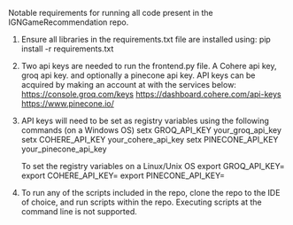 Notable requirements for running all code present in the IGNGameRecommendation repo.

1. Ensure all libraries in the requirements.txt file are installed using:
   pip install -r requirements.txt

2. Two api keys are needed to run the frontend.py file.
   A Cohere api key, groq api key. and optionally a pinecone api key. API keys can be acquired by making an account at with the services below:
   https://console.groq.com/keys
   https://dashboard.cohere.com/api-keys
   https://www.pinecone.io/

3. API keys will need to be set as registry variables using the following commands (on a Windows OS)
   setx GROQ_API_KEY your_groq_api_key
   setx COHERE_API_KEY your_cohere_api_key
   setx PINECONE_API_KEY your_pinecone_api_key

   To set the registry variables on a Linux/Unix OS
   export GROQ_API_KEY=<your-api-key-here>
   export COHERE_API_KEY=<your-api-key-here>
   export PINECONE_API_KEY=<your-api-key-here>

4. To run any of the scripts included in the repo, clone the repo to the IDE of choice, and run scripts within the repo. Executing scripts at the command line is not supported.
